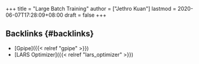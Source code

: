 +++
title = "Large Batch Training"
author = ["Jethro Kuan"]
lastmod = 2020-06-07T17:28:09+08:00
draft = false
+++

## Backlinks {#backlinks}

- [Gpipe]({{< relref "gpipe" >}})
- [LARS Optimizer]({{< relref "lars_optimizer" >}})
